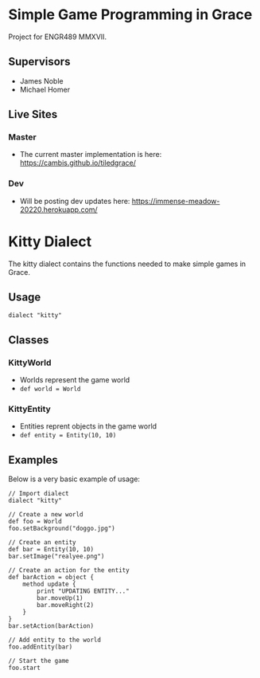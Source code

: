# Simple Game Programming in Grace
Project for ENGR489 MMXVII. 

## Supervisors
- James Noble
- Michael Homer

## Live Sites
### Master
- The current master implementation is here:
https://cambis.github.io/tiledgrace/

### Dev
- Will be posting dev updates here:
https://immense-meadow-20220.herokuapp.com/

# Kitty Dialect
The kitty dialect contains the functions needed to make simple games in Grace.

## Usage
`dialect "kitty"`

## Classes
### KittyWorld
- Worlds represent the game world
- `def world = World`

### KittyEntity
- Entities reprent objects in the game world
- `def entity = Entity(10, 10)`

## Examples
Below is a very basic example of usage:
````
// Import dialect
dialect "kitty"

// Create a new world
def foo = World
foo.setBackground("doggo.jpg")

// Create an entity
def bar = Entity(10, 10)
bar.setImage("realyee.png")

// Create an action for the entity
def barAction = object {
    method update {
        print "UPDATING ENTITY..."
        bar.moveUp(1)   
        bar.moveRight(2)
    }
}
bar.setAction(barAction)

// Add entity to the world
foo.addEntity(bar)

// Start the game
foo.start
````